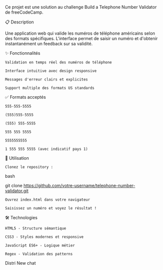 Ce projet est une solution au challenge Build a Telephone Number Validator de freeCodeCamp.

📋 Description

Une application web qui valide les numéros de téléphone américains selon des formats spécifiques. L'interface permet de saisir un numéro et d'obtenir instantanément un feedback sur sa validité.

✨ Fonctionnalités

    Validation en temps réel des numéros de téléphone

    Interface intuitive avec design responsive

    Messages d'erreur clairs et explicites

    Support multiple des formats US standards

✅ Formats acceptés

    555-555-5555

    (555)555-5555

    (555) 555-5555

    555 555 5555

    5555555555

    1 555 555 5555 (avec indicatif pays 1)

🚀 Utilisation

    Clonez le repository :

bash

git clone https://github.com/votre-username/telephone-number-validator.git

    Ouvrez index.html dans votre navigateur

    Saisissez un numéro et voyez le résultat !

🛠️ Technologies

    HTML5 - Structure sémantique

    CSS3 - Styles modernes et responsive

    JavaScript ES6+ - Logique métier

    Regex - Validation des patterns




Distri
New chat
